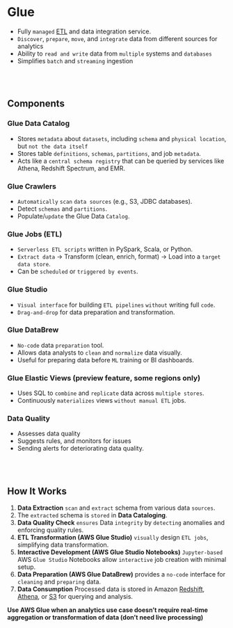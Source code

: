 # Glue

* Fully `managed` [ETL]() and data integration service.
* `Discover`, `prepare`, `move`, and `integrate` data from different sources for analytics
* Ability to `read and write` data from `multiple` systems and `databases`
* Simplifies `batch` and `streaming` ingestion

<br><br>

## Components

### Glue Data Catalog

* Stores `metadata` about `datasets`, including `schema` and `physical location`, but `not the data itself`
* Stores table `definitions`, `schemas`, `partitions`, and job `metadata`.
* Acts like a `central schema registry` that can be queried by services like Athena, Redshift Spectrum, and EMR.

### Glue Crawlers

* `Automatically` `scan` `data sources` (e.g., S3, JDBC databases).
* Detect `schemas` and `partitions`.
* Populate/`update` the Glue Data `Catalog`.

### Glue Jobs (ETL)

* `Serverless ETL scripts` written in PySpark, Scala, or Python.
* `Extract data` → Transform (clean, enrich, format) → Load into a `target data store`.
* Can be `scheduled` or `triggered by events`.

### Glue Studio

* `Visual interface` for building `ETL pipelines` `without` writing full `code`.
* `Drag-and-drop` for data preparation and transformation.

### Glue DataBrew

* `No-code` data `preparation` tool.
* Allows data analysts to `clean` and `normalize` data visually.
* Useful for preparing data before `ML` training or BI dashboards.

### Glue Elastic Views (preview feature, some regions only)

* Uses SQL to `combine` and `replicate` data across `multiple stores`.
* Continuously `materializes` views `without manual ETL` jobs.

### Data Quality
* Assesses data quality
* Suggests rules, and monitors for issues 
* Sending alerts for deteriorating data quality.

<br><br>

## How It Works
1. **Data Extraction** `scan` and `extract` schema from various data `sources`.
2. The `extracted` schema is `stored` in **Data Cataloging**.
3. **Data Quality Check** `ensures` Data `integrity` by `detecting` anomalies and enforcing quality rules.
4. **ETL Transformation (AWS Glue Studio)** `visually` design `ETL jobs`, simplifying data transformation.
5. **Interactive Development (AWS Glue Studio Notebooks)** `Jupyter-based` AWS `Glue Studio` Notebooks allow `interactive` job creation with minimal setup.
6. **Data Preparation (AWS Glue DataBrew)** provides a `no-code` interface for `cleaning` and `preparing` data.
7. **Data Consumption** Processed data is stored in Amazon [Redshift](), [Athena](), or [S3]() for querying and analysis.

**Use AWS Glue when an analytics use case doesn’t require real-time aggregation or transformation of data (don’t need live processing)**